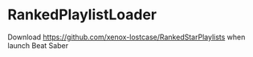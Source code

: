 # RankedPlaylistLoader
Download https://github.com/xenox-lostcase/RankedStarPlaylists when launch Beat Saber
